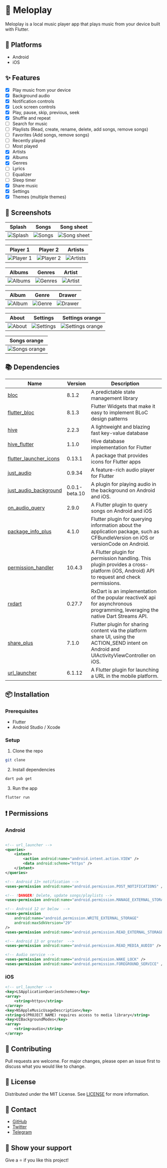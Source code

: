 # 🎵 Meloplay

Meloplay is a local music player app that plays music from your device built with Flutter.

## 📱 Platforms

-   Android
-   iOS

## ✨ Features

-   [x] Play music from your device
-   [x] Background audio
-   [x] Notification controls
-   [x] Lock screen controls
-   [x] Play, pause, skip, previous, seek
-   [x] Shuffle and repeat
-   [ ] Search for music
-   [ ] Playlists (Read, create, rename, delete, add songs, remove songs)
-   [ ] Favorites (Add songs, remove songs)
-   [ ] Recently played
-   [ ] Most played
-   [x] Artists
-   [x] Albums
-   [x] Genres
-   [ ] Lyrics
-   [ ] Equalizer
-   [ ] Sleep timer
-   [x] Share music
-   [x] Settings
-   [x] Themes (multiple themes)

## 📸 Screenshots

<!-- Variables -->

[splash]: screenshots/splash.jpg "Splash"
[songs]: screenshots/songs.jpg "Songs"
[song_sheet]: screenshots/song_sheet.jpg "Song sheet"
[player-1]: screenshots/player-1.jpg "Player 1"
[player-2]: screenshots/player-2.jpg "Player 2"
[artists]: screenshots/artists.jpg "Artists"
[albums]: screenshots/albums.jpg "Albums"
[genres]: screenshots/genres.jpg "Genres"
[artist]: screenshots/artist.jpg "Artist"
[album]: screenshots/album.jpg "Album"
[genre]: screenshots/genre.jpg "Genre"
[drawer]: screenshots/drawer.jpg "Drawer"
[about]: screenshots/about.jpg "About"
[settings]: screenshots/settings.jpg "Settings"
[settings_orange]: screenshots/settings_orange.jpg "Settings orange"
[songs_orange]: screenshots/songs_orange.jpg "Songs orange"

<!-- Table -->

|      Splash       |      Songs      |        Song sheet         |
| :---------------: | :-------------: | :-----------------------: |
| ![Splash][splash] | ![Songs][songs] | ![Song sheet][song_sheet] |

|       Player 1        |       Player 2        |       Artists       |
| :-------------------: | :-------------------: | :-----------------: |
| ![Player 1][player-1] | ![Player 2][player-2] | ![Artists][artists] |

|      Albums       |      Genres       |      Artist       |
| :---------------: | :---------------: | :---------------: |
| ![Albums][albums] | ![Genres][genres] | ![Artist][artist] |

|      Album      |      Genre      |      Drawer       |
| :-------------: | :-------------: | :---------------: |
| ![Album][album] | ![Genre][genre] | ![Drawer][drawer] |

|      About      |       Settings        |           Settings orange           |
| :-------------: | :-------------------: | :---------------------------------: |
| ![About][about] | ![Settings][settings] | ![Settings orange][settings_orange] |

|         Songs orange          |
| :---------------------------: |
| ![Songs orange][songs_orange] |

## 📚 Dependencies

| Name                                                                      | Version       | Description                                                                                                                                |
| ------------------------------------------------------------------------- | ------------- | ------------------------------------------------------------------------------------------------------------------------------------------ |
| [bloc](https://pub.dev/packages/bloc)                                     | 8.1.2         | A predictable state management library                                                                                                     |
| [flutter_bloc](https://pub.dev/packages/flutter_bloc)                     | 8.1.3         | Flutter Widgets that make it easy to implement BLoC design patterns                                                                        |
| [hive](https://pub.dev/packages/hive)                                     | 2.2.3         | A lightweight and blazing fast key-value database                                                                                          |
| [hive_flutter](https://pub.dev/packages/hive_flutter)                     | 1.1.0         | Hive database implementation for Flutter                                                                                                   |
| [flutter_launcher_icons](https://pub.dev/packages/flutter_launcher_icons) | 0.13.1        | A package that provides icons for Flutter apps                                                                                             |
| [just_audio](https://pub.dev/packages/just_audio)                         | 0.9.34        | A feature-rich audio player for Flutter                                                                                                    |
| [just_audio_background](https://pub.dev/packages/just_audio_background)   | 0.0.1-beta.10 | A plugin for playing audio in the background on Android and iOS.                                                                           |
| [on_audio_query](https://pub.dev/packages/on_audio_query)                 | 2.9.0         | A Flutter plugin to query songs on Android and iOS                                                                                         |
| [package_info_plus](https://pub.dev/packages/package_info_plus)           | 4.1.0         | Flutter plugin for querying information about the application package, such as CFBundleVersion on iOS or versionCode on Android.           |
| [permission_handler](https://pub.dev/packages/permission_handler)         | 10.4.3        | A Flutter plugin for permission handling. This plugin provides a cross-platform (iOS, Android) API to request and check permissions.       |
| [rxdart](https://pub.dev/packages/rxdart)                                 | 0.27.7        | RxDart is an implementation of the popular reactiveX api for asynchronous programming, leveraging the native Dart Streams API.             |
| [share_plus](https://pub.dev/packages/share_plus)                         | 7.1.0         | Flutter plugin for sharing content via the platform share UI, using the ACTION_SEND intent on Android and UIActivityViewController on iOS. |
| [url_launcher](https://pub.dev/packages/url_launcher)                     | 6.1.12        | A Flutter plugin for launching a URL in the mobile platform.                                                                               |

## 📦 Installation

### Prerequisites

-   Flutter
-   Android Studio / Xcode

### Setup

1. Clone the repo

```sh
git clone
```

2. Install dependencies

```sh
dart pub get
```

3. Run the app

```sh
flutter run
```

## ❗ Permissions

### Android

```xml

<!-- url_launcher -->
<queries>
    <intent>
        <action android:name="android.intent.action.VIEW" />
        <data android:scheme="https" />
    </intent>
</queries>

<!-- Android 13+ notification -->
<uses-permission android:name="android.permission.POST_NOTIFICATIONS" />

<!-- !DANGER! Delete, update songs/playlists -->
<uses-permission android:name="android.permission.MANAGE_EXTERNAL_STORAGE" />

<!-- Android 12 or below  -->
<uses-permission
    android:name="android.permission.WRITE_EXTERNAL_STORAGE"
    android:maxSdkVersion="29"
/>
<uses-permission android:name="android.permission.READ_EXTERNAL_STORAGE" />

<!-- Android 13 or greater  -->
<uses-permission android:name="android.permission.READ_MEDIA_AUDIO" />

<!-- Audio service -->
<uses-permission android:name="android.permission.WAKE_LOCK" />
<uses-permission android:name="android.permission.FOREGROUND_SERVICE" />
```

### iOS

```xml
<!-- url_launcher -->
<key>LSApplicationQueriesSchemes</key>
<array>
    <string>https</string>
</array>
<key>NSAppleMusicUsageDescription</key>
<string>$(PROJECT_NAME) requires access to media library</string>
<key>UIBackgroundModes</key>
<array>
    <string>audio</string>
</array>

```

## 🤝 Contributing

Pull requests are welcome. For major changes, please open an issue first to discuss what you would like to change.

## 📝 License

Distributed under the MIT License. See [LICENSE](LICENSE) for more information.

## 📧 Contact

-   [GitHub](https://github.com/ShokhrukhbekYuldoshev)
-   [Twitter](https://twitter.com/ShokhrukhbekY)
-   [Telegram](https://t.me/fighttothedeath)

## 🌟 Show your support

Give a ⭐️ if you like this project!
